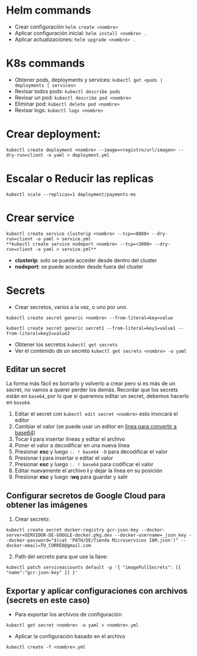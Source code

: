 # Helm commands

- Crear configuración `helm create <nombre>`
- Aplicar configuración inicial: `helm install <nombre> .`
- Aplicar actualizaciones: `helm upgrade <nombre> .`

# K8s commands

- Obtener pods, deployments y services: `kubectl get <pods | deployments | services>`
- Revisar todos pods: `kubectl describe pods`
- Revisar un pod: `kubectl describe pod <nombre>`
- Eliminar pod: `kubectl delete pod <nombre>`
- Revisar logs: `kubectl logs <nombre>`

# Crear deployment:

```
kubectl create deployment <nombre> --image=<registro/url/imagen> --dry-run=client -o yaml > deployment.yml
```

# Escalar o Reducir las replicas

```
kubectl scale --replicas=1 deployment/payments-ms

```

# Crear service

```
kubectl create service clusterip <nombre> --tcp=<8888> --dry-run=client -o yaml > service.yml
**kubectl create service nodeport <nombre> --tcp=<3000> --dry-run=client -o yaml > service.yml**
```

- **clusterip**: solo se puede acceder desde dentro del cluster
- **nodeport**: se puede acceder desde fuera del cluster

# Secrets

- Crear secretos, varios a la vez, o uno por uno.

```
kubectl create secret generic <nombre> --from-literal=key=value

kubectl create secret generic secret1 --from-literal=key1=value1 --from-literal=key2=value2
```

- Obtener los secretos `kubectl get secrets`
- Ver el contenido de un secreto `kubectl get secrets <nombre> -o yaml`

## Editar un secret

La forma más fácil es borrarlo y volverlo a crear pero si es más de un secret, no vamos a querer perder los demás.
Recordar que los secrets están en `base64`, por lo que si queremos editar un secret, debemos hacerlo en `base64`.

1. Editar el secret con `kubectl edit secret <nombre>` esto invocará el editor
2. Cambiar el valor (se puede usar un editor en [línea para convertir a base64](https://www.rapidtables.com/web/tools/base64-decode.html))
3. Tocar **i** para insertar líneas y editar el archivo
4. Poner el valor a decodificar en una nueva línea
5. Presionar **esc** y luego `:. ! base64 -D` para decodificar el valor
6. Presionar **i** para insertar o editar el valor
7. Presionar **esc** y luego `:. ! base64` para codificar el valor
8. Editar nuevamente el archivo **i** y dejar la línea en su posición
9. Presionar **esc** y luego **:wq** para guardar y salir

## Configurar secretos de Google Cloud para obtener las imágenes

1. Crear secreto:

```
kubectl create secret docker-registry gcr-json-key --docker-server=SERVIDOR-DE-GOOGLE-docker.pkg.dev --docker-username=_json_key --docker-password="$(cat 'PATH/DE/Tienda Microservices IAM.json')" --docker-email=TU_CORREO@gmail.com
```

2. Path del secreto para que use la llave:

```
kubectl patch serviceaccounts default -p '{ "imagePullSecrets": [{ "name":"gcr-json-key" }] }'
```

## Exportar y aplicar configuraciones con archivos (secrets en este caso)

- Para exportar los archivos de configuración

```
kubectl get secret <nombre> -o yaml > <nombre>.yml
```

- Aplicar la configuración basado en el archivo

```
kubectl create -f <nombre>.yml
```
